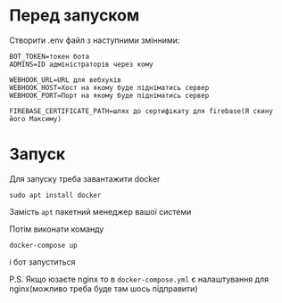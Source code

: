 # Перед запуском

Створити .env файл з наступними змінними:
```
BOT_TOKEN=токен бота
ADMINS=ID адміністраторів через кому

WEBHOOK_URL=URL для вебхуків
WEBHOOK_HOST=Хост на якому буде підніматись сервер
WEBHOOK_PORT=Порт на якому буде підніматись сервер

FIREBASE_CERTIFICATE_PATH=шлях до сертифікату для firebase(Я скину його Максиму)
```
# Запуск

Для запуску треба завантажити docker

```sudo apt install docker```

Замість ```apt``` пакетний менеджер вашої системи

Потім виконати команду

```docker-compose up```

і бот запуститься

P.S. Якщо юзаєте nginx то в             ```docker-compose.yml``` є налаштування для nginx(можливо треба буде там шось підправити)